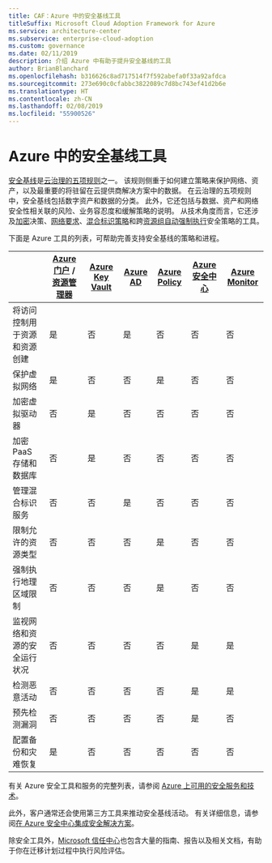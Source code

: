 ```yaml
---
title: CAF：Azure 中的安全基线工具
titleSuffix: Microsoft Cloud Adoption Framework for Azure
ms.service: architecture-center
ms.subservice: enterprise-cloud-adoption
ms.custom: governance
ms.date: 02/11/2019
description: 介绍 Azure 中有助于提升安全基线的工具
author: BrianBlanchard
ms.openlocfilehash: b316626c8ad717514f7f592abefa0f33a92afdca
ms.sourcegitcommit: 273e690c0cfabbc3822089c7d8bc743ef41d2b6e
ms.translationtype: HT
ms.contentlocale: zh-CN
ms.lasthandoff: 02/08/2019
ms.locfileid: "55900526"
---
```

# <a name="security-baseline-tools-in-azure"></a>Azure 中的安全基线工具

[安全基线](overview.md)是[云治理的五项规则](../governance-disciplines.md)之一。 该规则侧重于如何建立策略来保护网络、资产，以及最重要的将驻留在云提供商解决方案中的数据。 在云治理的五项规则中，安全基线包括数字资产和数据的分类。 此外，它还包括与数据、资产和网络安全性相关联的风险、业务容忍度和缓解策略的说明。 从技术角度而言，它还涉及[加密](../../decision-guides/encryption/overview.md)决策、[网络要求](../../decision-guides/software-defined-network/overview.md)、[混合标识策略](../../decision-guides/identity/overview.md)和跨[资源组](../../decision-guides/resource-consistency/overview.md)[自动强制执行](../../decision-guides/policy-enforcement/overview.md)安全策略的工具。

下面是 Azure 工具的列表，可帮助完善支持安全基线的策略和进程。

|                                                            | [Azure 门户](https://azure.microsoft.com/features/azure-portal/) / [资源管理器](/azure/azure-resource-manager/resource-group-overview)  | [Azure Key Vault](/azure/key-vault)  | [Azure AD](/azure/active-directory/fundamentals/active-directory-whatis) | [Azure Policy](/azure/governance/policy/overview) | [Azure 安全中心](/azure/security-center/security-center-intro) | [Azure Monitor](/azure/azure-monitor/overview) |
|------------------------------------------------------------|---------------------------------|-----------------|----------|--------------|-----------------------|---------------|
| 将访问控制用于资源和资源创建   | 是                             | 否              | 是      | 否           | 否                    | 否            |
| 保护虚拟网络                                    | 是                             | 否              | 否       | 是          | 否                    | 否            |
| 加密虚拟驱动器                                     | 否                              | 是             | 否       | 否           | 否                    | 否            |
| 加密 PaaS 存储和数据库                         | 否                              | 是             | 否       | 否           | 否                    | 否            |
| 管理混合标识服务                            | 否                              | 否              | 是      | 否           | 否                    | 否            |
| 限制允许的资源类型                         | 否                              | 否              | 否       | 是          | 否                    | 否            |
| 强制执行地理区域限制                          | 否                              | 否              | 否       | 是          | 否                    | 否            |
| 监视网络和资源的安全运行状况          | 否                              | 否              | 否       | 否           | 是                   | 是           |
| 检测恶意活动                                  | 否                              | 否              | 否       | 否           | 是                   | 是           |
| 预先检测漏洞                        | 否                              | 否              | 否       | 否           | 是                   | 否            |
| 配置备份和灾难恢复                     | 是                             | 否              | 否       | 否           | 否                    | 否            |

有关 Azure 安全工具和服务的完整列表，请参阅 [Azure 上可用的安全服务和技术](/azure/security/azure-security-services-technologies)。

此外，客户通常还会使用第三方工具来推动安全基线活动。 有关详细信息，请参阅[在 Azure 安全中心集成安全解决方案](/azure/security-center/security-center-partner-integration)。

除安全工具外，[Microsoft 信任中心](https://www.microsoft.com/trustcenter/guidance/risk-assessment)也包含大量的指南、报告以及相关文档，有助于你在迁移计划过程中执行风险评估。
